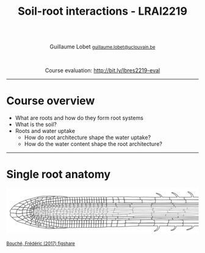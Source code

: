 
<!-- 
$size: 16:9
page_number: true
footer: Guillaume Lobet || LBRAI2219 || Soil-root-interactions
-->
<center>

# **Soil-root interactions** - LRAI2219

</br></br>

Guillaume Lobet
<small>guillaume.lobet@uclouvain.be</small>


</br>

Course evaluation: http://bit.ly/lbres2219-eval
</center>


---

# Course overview

- What are roots and how do they form root systems
- What is the soil? 
- Roots and water uptake
	- How do root architecture shape the water uptake?
	- How do the water content shape the root architecture? 


---

# Single root anatomy


![](img/intro/root-1.png)


<small>

[Bouché, Frédéric (2017) figshare](https://doi.org/10.6084/m9.figshare.4688809.v1)
</small>